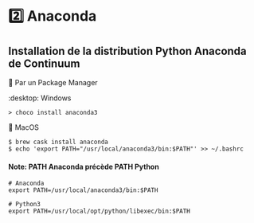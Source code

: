 # :two: Anaconda

## Installation de la distribution Python Anaconda de Continuum

:pushpin: Par un Package Manager

:desktop: Windows

```
> choco install anaconda3 
```

:apple: MacOS 

```
$ brew cask install anaconda 
$ echo 'export PATH="/usr/local/anaconda3/bin:$PATH"' >> ~/.bashrc 
```

#### Note: PATH Anaconda précède PATH Python

```
# Anaconda
export PATH=/usr/local/anaconda3/bin:$PATH

# Python3
export PATH=/usr/local/opt/python/libexec/bin:$PATH
```
